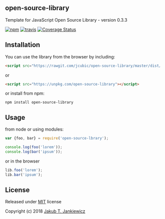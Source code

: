 ## open-source-library
Template for JavaScript Open Source Library - version 0.3.3

[![npm](https://img.shields.io/badge/npm-0.3.3-blue.svg)](https://www.npmjs.com/package/open-source-library)
[![travis](https://travis-ci.org/jcubic/open-source-library.svg?branch=master&ac489d4a748610d82d9c4656476b5d899cec67e7)](https://travis-ci.org/jcubic/open-source-library)
[![Coverage Status](https://coveralls.io/repos/github/jcubic/open-source-library/badge.svg?branch=master&e318c46c5c2e024d11d4d179237887f4)](https://coveralls.io/github/jcubic/open-source-library?branch=master)

## Installation

You can use the library from the browser by including:

```html
<script src="https://rawgit.com/jcubic/open-source-library/master/dist/lib.min.js"></script>
```

or

```html
<script src="https://unpkg.com/open-source-library"></script>
```

or install from npm:

```
npm install open-source-library
```

## Usage

from node or using modules:

```javascript
var {foo, bar} = require('open-source-lbrary');

console.log(foo('lorem'));
console.log(bar('ipsum'));
```

or in the browser

```javascript
lib.foo('lorem');
lib.bar('ipsum');
```

## License

Released under [MIT](http://opensource.org/licenses/MIT) license

Copyright (c) 2018 [Jakub T. Jankiewicz](https://jcubic.pl/jakub-jankiewicz)
